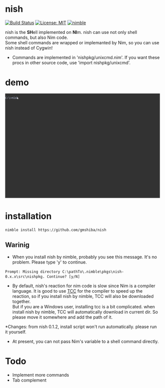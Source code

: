 # nish
[![Build Status](https://travis-ci.org/gmshiba/nish.svg?branch=master)](https://travis-ci.org/gmshiba/nish)
[![License: MIT](https://img.shields.io/badge/License-MIT-yellow.svg)](https://opensource.org/licenses/MIT)
[![nimble](https://raw.githubusercontent.com/yglukhov/nimble-tag/master/nimble.png)](https://github.com/yglukhov/nimble-tag)

nish is the **SH**ell implemented on **NI**m.
nish can use not only shell commands, but also Nim code.  
Some shell commands are wrapped or implemanted by Nim,
so you can use nish instead of Cygwin!


* Commands are implemented in 'nishpkg/unixcmd.nim'.
If you want these procs in other source code, use 'import nishpkg/unixcmd'.

# demo

![demo](demo/nishdemo.gif)

# installation

```
nimble install https://github.com/gmshiba/nish
```

## Warinig

* When you install nish by nimble, probably you see this message. It's no problem. Please type 'y' to continue.

```
Prompt: Missing directory C:\pathTo\.nimble\pkgs\nish-0.x.x\src\nishpkg. Continue? [y/N]
```


* By default, nish's reaction for nim code is slow since Nim is a compiler language.
It is good to use [TCC](https://bellard.org/tcc/) for the compiler to speed up the reaction, so if you install nish by nimble, TCC will also be downloaded together.  
But if you are a Windows user, installing tcc is a bit complicated. when install nish by nimble, TCC will automatically download in current dir. So please move it somewhere and add the path of it.

*Changes: from nish 0.1.2, install script won't run automatically. please run it yourself.

* At present, you can not pass Nim's variable to a shell command directly.
# Todo

* Implement more commands
* Tab complement
